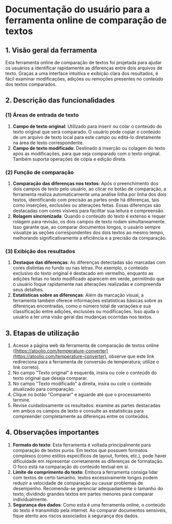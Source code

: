 # Documentação do usuário para a ferramenta online de comparação de textos

## 1. Visão geral da ferramenta

Esta ferramenta online de comparação de textos foi projetada para ajudar os usuários a identificar rapidamente as diferenças entre dois arquivos de texto. Graças a uma interface intuitiva e exibição clara dos resultados, é fácil examinar modificações, adições ou remoções presentes no conteúdo dos textos comparados.

## 2. Descrição das funcionalidades

### (1) **Áreas de entrada de texto**

1. **Campo de texto original**: Utilizado para inserir ou colar o conteúdo do texto original que será comparado. O usuário pode copiar o conteúdo de um arquivo de texto local para este campo ou editá-lo diretamente na área de texto correspondente.
2. **Campo de texto modificado**: Destinado à inserção ou colagem do texto após as modificações, para que seja comparado com o texto original. Também suporta operações de cópia e edição direta.

### (2) **Função de comparação**

1. **Comparação das diferenças nos textos**: Após o preenchimento dos dois campos de texto pelo usuário, ao clicar no botão de comparação, a ferramenta realiza automaticamente uma análise linha por linha dos dois textos, identificando com precisão as partes onde há diferenças, tais como inserções, exclusões ou alterações feitas. Essas diferenças são destacadas com cores visíveis para facilitar sua leitura e compreensão.
2. **Rolagem sincronizada**: Quando o conteúdo do texto é extenso e requer rolagem para revisão, os dois campos de texto rodam simultaneamente. Isso garante que, ao comparar documentos longos, o usuário sempre visualize as seções correspondentes dos dois textos ao mesmo tempo, melhorando significativamente a eficiência e a precisão da comparação.

### (3) **Exibição dos resultados**

1. **Destaque das diferenças**: As diferenças detectadas são marcadas com cores distintas no fundo ou nas letras. Por exemplo, o conteúdo exclusivo do texto original é destacado em vermelho, enquanto as adições feitas no texto modificado aparecem em verde, permitindo que o usuário foque rapidamente nas alterações realizadas e compreenda seus detalhes.
2. **Estatísticas sobre as diferenças**: Além da marcação visual, a ferramenta também oferece informações estatísticas básicas sobre as diferenças encontradas, como o número total de variações e sua classificação entre adições, exclusões ou modificações. Isso ajuda o usuário a ter uma visão geral das mudanças ocorridas nos textos.

## 3. Etapas de utilização

1. Acesse a página web da ferramenta de comparação de textos online ([https://atoolio.com/temperature-converter](https://atoolio.com/temperature-converter), observe que este link redireciona para a ferramenta de conversão de temperatura; utilize o link correto).
2. No campo "Texto original" à esquerda, insira ou cole o conteúdo do texto original que deseja comparar.
3. No campo "Texto modificado" à direita, insira ou cole o conteúdo atualizado para comparação.
4. Clique no botão "Comparar" e aguarde até que o processamento termine.
5. Revise cuidadosamente os resultados: examine as partes destacadas em ambos os campos de texto e consulte as estatísticas para compreender completamente as diferenças entre os conteúdos.

## 4. Observações importantes

1. **Formato do texto**: Esta ferramenta é voltada principalmente para comparação de textos puros. Em textos que possuem formatos complexos (como estilos específicos de layout, fontes, etc.), pode haver dificuldade em representar corretamente as diferenças de formatação. O foco está na comparação do conteúdo textual em si.
2. **Limite de comprimento do texto**: Embora a ferramenta consiga lidar com textos de certo tamanho, textos excessivamente longos podem reduzir a velocidade de comparação ou causar problemas de desempenho. Recomenda-se gerenciar adequadamente o tamanho do texto, dividindo grandes textos em partes menores para comparar individualmente.
3. **Segurança dos dados**: Como esta é uma ferramenta online, o conteúdo do texto é transmitido pela internet. Ao comparar documentos sensíveis, fique atento aos riscos associados à segurança dos dados.